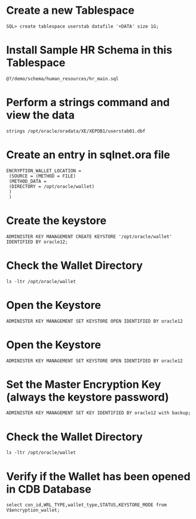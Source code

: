 # Create a new Tablespace 
```
SQL> create tablespace userstab datafile '+DATA' size 1G;
```
# Install Sample HR Schema in this Tablespace
```
@?/demo/schema/human_resources/hr_main.sql 
```
# Perform a strings command and view the data
```
strings /opt/oracle/oradata/XE/XEPDB1/userstab01.dbf
```
# Create an entry in sqlnet.ora file
```
ENCRYPTION_WALLET_LOCATION =
 (SOURCE = (METHOD = FILE)
 (METHOD_DATA =
 (DIRECTORY = /opt/oracle/wallet)
 )
 )
```
# Create the keystore
```
ADMINISTER KEY MANAGEMENT CREATE KEYSTORE '/opt/oracle/wallet' IDENTIFIED BY oracle12;
```
# Check the Wallet Directory
```
ls -ltr /opt/oracle/wallet
```
# Open the Keystore
```
ADMINISTER KEY MANAGEMENT SET KEYSTORE OPEN IDENTIFIED BY oracle12
```
# Open the Keystore
```
ADMINISTER KEY MANAGEMENT SET KEYSTORE OPEN IDENTIFIED BY oracle12
```
# Set the Master Encryption Key (always the keystore password)
```
ADMINISTER KEY MANAGEMENT SET KEY IDENTIFIED BY oracle12 with backup;
```
# Check the Wallet Directory
```
ls -ltr /opt/oracle/wallet
```
# Verify if the Wallet has been opened in CDB Database
```
select con_id,WRL_TYPE,wallet_type,STATUS,KEYSTORE_MODE from V$encryption_wallet;
````






